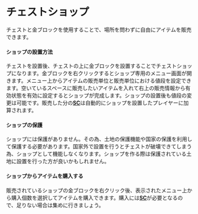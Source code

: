 # チェストショップ
チェストと金ブロックを使用することで、場所を問わずに自由にアイテムを販売できます。

#### ショップの設置方法
チェストを設置後、チェストの上に金ブロックを設置することでチェストショップになります。金ブロックを右クリックするとショップ専用のメニュー画面が開きます。メニュー上からアイテムの販売単位と販売単位における値段を設定できます。空いているスペースに販売したいアイテムを入れて右上の販売情報から有効状態を有効に設定するとショップが完成します。ショップの設置後も値段の変更は可能です。販売した分の[**SC**](/guide/currency)は自動的にショップを設置したプレイヤーに加算されます。

#### ショップの保護
ショップには保護がありません。その為、土地の保護機能や国家の保護を利用して保護する必要があります。国家外で設置を行うとチェストが破壊できてしまう為、ショップとして機能しなくなります。ショップを作る際は保護されている土地に設置を行った方が良いかもしれません。

#### ショップからアイテムを購入する
販売されているショップの金ブロックを右クリック後、表示されたメニュー上から購入個数を選択してアイテムを購入できます。購入には[**SC**](/guide/currency)が必要となるので、足りない場合は集めに行きましょう。
